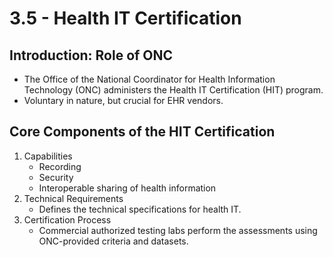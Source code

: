 # 3.5 - Health IT Certification

## Introduction: Role of ONC
- The Office of the National Coordinator for Health Information Technology (ONC) administers the Health IT Certification (HIT) program.
- Voluntary in nature, but crucial for EHR vendors.

## Core Components of the HIT Certification
1. Capabilities
   - Recording
   - Security
   - Interoperable sharing of health information
2. Technical Requirements
   - Defines the technical specifications for health IT.
3. Certification Process
   - Commercial authorized testing labs perform the assessments using ONC-provided criteria and datasets.

